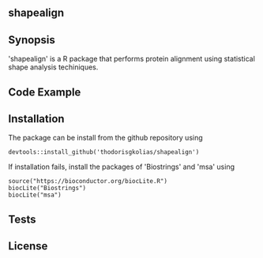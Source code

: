## shapealign

## Synopsis

'shapealign' is a R package that performs protein alignment using statistical shape analysis techiniques.

## Code Example


## Installation
The package can be install from the github repository using 
```{.r}
devtools::install_github('thodorisgkolias/shapealign')
```
If installation fails, install the packages of 'Biostrings' and 'msa' using
```{.r}
source("https://bioconductor.org/biocLite.R")
biocLite("Biostrings")
biocLite("msa")
```

## Tests




## License


